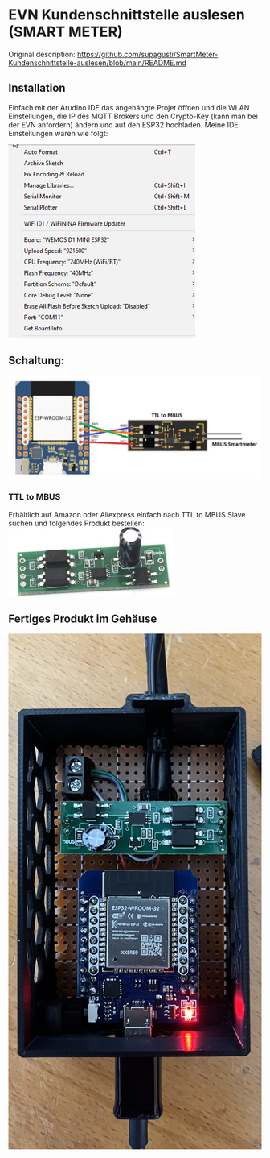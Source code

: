 # EVN Kundenschnittstelle auslesen (SMART METER)
Original description:
https://github.com/supagusti/SmartMeter-Kundenschnittstelle-auslesen/blob/main/README.md

<h2>Installation</h2>

Einfach mit der Arudino IDE das angehängte Projet öffnen und die WLAN Einstellungen, die IP des MQTT Brokers und den Crypto-Key (kann man bei der EVN anfordern) ändern und auf den ESP32 hochladen. Meine IDE Einstellungen waren wie folgt:

![alt text](https://github.com/supagusti/SmartMeter-Kundenschnittstelle-auslesen/blob/main/ESP32-Einstellungen%20Arduino%20IDE.png)

<h2>Schaltung:</h2>

![alt text](https://github.com/supagusti/SmartMeter-Kundenschnittstelle-auslesen/blob/main/Schaltung_2024-08-08.JPG)

<h3>TTL to MBUS</h3>

Erhältlich auf Amazon oder Aliexpress einfach nach TTL to MBUS Slave suchen und folgendes Produkt bestellen:
![alt text](https://github.com/supagusti/SmartMeter-Kundenschnittstelle-auslesen/blob/main/TTL%20to%20MBUS.JPG)

<h2>Fertiges Produkt im Gehäuse</h2>

![alt text](https://github.com/supagusti/SmartMeter-Kundenschnittstelle-auslesen/blob/main/fertiges_Projekt.jpg)
